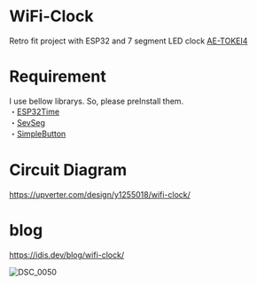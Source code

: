 # WiFi-Clock
Retro fit project with ESP32 and 7 segment LED clock [AE-TOKEI4](http://akizukidenshi.com/catalog/g/gK-04379/)  

# Requirement
I use bellow librarys. So, please preInstall them.  
・[ESP32Time](https://github.com/kerikun11/ESP32Time)  
・[SevSeg](https://github.com/DeanIsMe/SevSeg)  
・[SimpleButton](https://github.com/spacehuhn/SimpleButton)  

# Circuit Diagram  
https://upverter.com/design/y1255018/wifi-clock/

# blog  
https://idis.dev/blog/wifi-clock/

![DSC_0050](https://user-images.githubusercontent.com/319850/66404234-04651880-ea23-11e9-8134-67165bb6247f.jpg)
